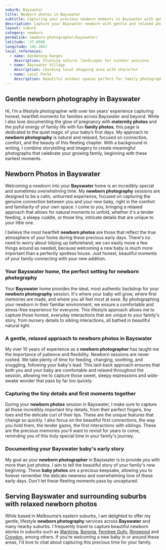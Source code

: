 ```yaml
---
suburb: Bayswater
title: Newborn photos in Bayswater
subtitle: Capturing your precious newborn moments in Bayswater with gentle photography
description: Capture your Bayswater newborn with gentle and relaxed photography. Newborn sessions are available in your home for maximum comfort and convenience.
layout: suburb
category: newborn
permalink: newborn-photographer/bayswater/
latitude: -37.8500
longitude: 145.2667
local_references:
  - name: Dandenong Ranges
    description: Stunning natural landscapes for outdoor sessions
  - name: Bayswater Village
    description: Charming local shopping area with character
  - name: Local Parks
    description: Beautiful outdoor spaces perfect for family photography
---
```


## Gentle newborn photography in Bayswater

Hi, I’m a lifestyle photographer with over ten years’ experience capturing honest, heartfelt moments for families across Bayswater and beyond. While I also love documenting the glow of pregnancy with **maternity photos** and the joyful energy of family life with fun **family photos**, this page is dedicated to the quiet magic of your baby’s first days. My approach to **newborn photography** is natural and relaxed, focused on connection, comfort, and the beauty of this fleeting chapter. With a background in writing, I combine storytelling and imagery to create meaningful photographs that celebrate your growing family, beginning with these earliest moments.

## Newborn Photos in Bayswater

Welcoming a newborn into your **Bayswater** home is an incredibly special and sometimes overwhelming time. My **newborn photography** sessions are designed to be a calm, unhurried experience, focused on capturing the genuine connection between you and your new baby, right in the comfort and familiarity of your own space. I come to you, bringing a relaxed approach that allows for natural moments to unfold, whether it's a tender feeding, a sleepy cuddle, or those tiny, intricate details that are unique to your little one.

I believe the most heartfelt **newborn photos** are those that reflect the true atmosphere of your home during these precious early days. There's no need to worry about tidying up beforehand; we can easily move a few things around as needed, because welcoming a new baby is much more important than a perfectly spotless house. Just honest, beautiful moments of your family connecting with your new addition.

### Your Bayswater home, the perfect setting for newborn photography

Your **Bayswater** home provides the ideal, most authentic backdrop for your **newborn photography** session. It's where your baby will grow, where first memories are made, and where you all feel most at ease. By photographing your newborn in their familiar environment, we ensure a comfortable and stress-free experience for everyone. This lifestyle approach allows me to capture those honest, everyday interactions that are unique to your family's story, from nursery details to sibling interactions, all bathed in beautiful natural light.

### A gentle, relaxed approach to newborn photos in Bayswater

My over 10 years of experience as a **newborn photographer** has taught me the importance of patience and flexibility. Newborn sessions are never rushed. We take plenty of time for feeding, changing, soothing, and snuggling, following your baby's lead. This laid-back approach ensures that both you and your baby are comfortable and relaxed throughout the session, allowing me to capture those sweet, sleepy expressions and wide-awake wonder that pass by far too quickly.

### Capturing the tiny details and first moments together

During your **newborn photos** session in Bayswater, I make sure to capture all those incredibly important tiny details, from their perfect fingers, tiny toes and the delicate curl of their lips. These are the unique features that change so quickly. I also focus on the beautiful first connections, the way you hold them, the tender gazes, the first interactions with siblings. These are the precious memories you'll want to revisit for years to come, reminding you of this truly special time in your family's journey.

### Documenting your Bayswater baby's early story

My goal as your **newborn photographer** in Bayswater is to provide you with more than just photos. I aim to tell the beautiful story of your family's new beginning. These **baby photos** are a precious keepsake, allowing you to forever remember the delicate newness and overwhelming love of these early days. Don't let these fleeting moments pass by uncaptured.

## Serving Bayswater and surrounding suburbs with relaxed newborn photos

While based in Melbourne’s eastern suburbs, I am delighted to offer my gentle, lifestyle **newborn photography** services across **Bayswater** and many nearby suburbs. I frequently travel to capture beautiful newborn stories in suburbs such as [Wantirna](newborn-photos/wantirna/), [Boronia](newborn-photos/boronia/), [Ferntree Gully](newborn-photos/ferntree-gully/), [Ringwood](newborn-photos/ringwood/) and [Croydon](newborn-photos/croydon/), among others. If you're welcoming a new baby in or around these areas, I'd love to chat about capturing this precious time for your family.
